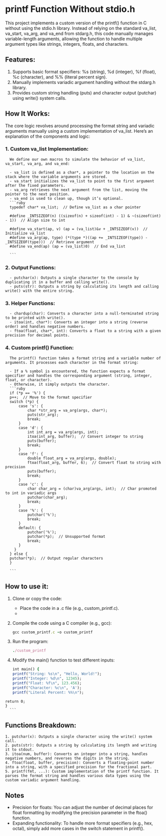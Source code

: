 # printf Function Without stdio.h
This project implements a custom version of the printf() function in C without using the stdio.h library. Instead of relying on the standard va_list, va_start, va_arg, and va_end from stdarg.h, this code manually manages variable-length arguments, allowing the function to handle multiple argument types like strings, integers, floats, and characters.

## Features:
1. Supports basic format specifiers: %s (string), %d (integer), %f (float), %c (character), and %% (literal percent sign).
2. Manually implements variadic argument handling without the stdarg.h library.
3. Provides custom string handling (puts) and character output (putchar) using write() system calls.

## How It Works:
The core logic revolves around processing the format string and variadic arguments manually using a custom implementation of va_list. Here’s an explanation of the components and logic:
  ### 1. Custom va_list Implementation:
      We define our own macros to simulate the behavior of va_list, va_start, va_arg, and va_end:

      - va_list is defined as a char*, a pointer to the location on the stack where the variable arguments are stored.
      - va_start initializes the va_list to point to the first argument after the fixed parameters.
      - va_arg retrieves the next argument from the list, moving the pointer to the next position.
      - va_end is used to clean up, though it’s optional.
      ```ruby
      typedef char* va_list;  // Define va_list as a char pointer

      #define _INTSIZEOF(n) ((sizeof(n) + sizeof(int) - 1) & ~(sizeof(int) - 1))  // Align size to int

      #define va_start(ap, v) (ap = (va_list)&v + _INTSIZEOF(v))  // Initialize va_list
      #define va_arg(ap, type) (*(type *)((ap += _INTSIZEOF(type)) - _INTSIZEOF(type)))  // Retrieve argument
      #define va_end(ap) (ap = (va_list)0)  // End va_list

      ```
  ### 2. Output Functions:
      - putchar(x): Outputs a single character to the console by duplicating it in a buffer and calling write().
      - puts(str): Outputs a string by calculating its length and calling write() with the entire string.
  ### 3. Helper Functions:
      - chardup(char): Converts a character into a null-terminated string to be printed with write().
      - itoa(int, char*): Converts an integer into a string (reverse order) and handles negative numbers.
      - ftoa(float, char*, int): Converts a float to a string with a given precision for decimal points.
  ### 4. Custom printf() Function:
      The printf() function takes a format string and a variable number of arguments. It processes each character in the format string:

      - If a % symbol is encountered, the function expects a format specifier and handles the corresponding argument (string, integer, float, or character).
      - Otherwise, it simply outputs the character.
      ```ruby
      if (*p == '%') {
      p++;  // Move to the format specifier
      switch (*p) {
          case 's': {
              char *str_arg = va_arg(args, char*);
              puts(str_arg);
              break;
          }
          case 'd': {
              int int_arg = va_arg(args, int);
              itoa(int_arg, buffer);  // Convert integer to string
              puts(buffer);
              break;
          }
          case 'f': {
              double float_arg = va_arg(args, double);
              ftoa(float_arg, buffer, 6);  // Convert float to string with precision
              puts(buffer);
              break;
          }
          case 'c': {
              char char_arg = (char)va_arg(args, int);  // Char promoted to int in variadic args
              putchar(char_arg);
              break;
          }
          case '%': {
              putchar('%');
              break;
          }
          default: {
              putchar('%');
              putchar(*p);  // Unsupported format
              break;
          }
        }
      } else {
      putchar(*p);  // Output regular characters
      }

      ```
  ## How to use it: 
  1. Clone or copy the code:
     - Place the code in a .c file (e.g., custom_printf.c).
     - 
  2. Compile the code using a C compiler (e.g., gcc):
      ```ruby
      gcc custom_printf.c -o custom_printf
      ```

  3. Run the program:
      ```ruby
      ./custom_printf
      ```

  4. Modify the main() function to test different inputs:
      ```ruby
      int main() {
      printf("String: %s\n", "Hello, World!");
      printf("Integer: %d\n", 12345);
      printf("Float: %f\n", 123.456);
      printf("Character: %c\n", 'A');
      printf("Literal Percent: %%\n");

    return 0;
    }
      ```

  ## Functions Breakdown:
    1. putchar(x): Outputs a single character using the write() system call.
    2. puts(str): Outputs a string by calculating its length and writing it to stdout.
    3. itoa(num, buffer): Converts an integer into a string, handles negative numbers, and reverses the digits in the string.
    4. ftoa(float, buffer, precision): Converts a floating-point number into a string, with a specified precision for the fractional part.
    5. printf(fmt, ...): Custom implementation of the printf function. It parses the format string and handles various data types using the custom variadic argument handling.

  ## Notes
  - Precision for floats: You can adjust the number of decimal places for float formatting by modifying the precision parameter in the ftoa() function.
  - Expanding functionality: To handle more format specifiers (e.g., hex, octal), simply add more cases in the switch statement in printf().
    




      
